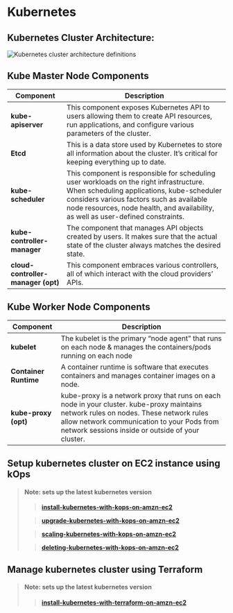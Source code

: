 
# Kubernetes

## Kubernetes Cluster Architecture: ##

![Kubernetes cluster architecture definitions](https://kubernetes.io/images/docs/kubernetes-cluster-architecture.svg)

## Kube Master Node Components ##

| Component | Description |
| --------- | ----------- |
| **kube-apiserver** | This component exposes Kubernetes API to users allowing them to create API resources, run applications, and configure various parameters of the cluster. |
| **Etcd** | This is a data store used by Kubernetes to store all information about the cluster. It’s critical for keeping everything up to date. |
| **kube-scheduler** | This component is responsible for scheduling user workloads on the right infrastructure. When scheduling applications, kube-scheduler considers various factors such as available node resources, node health, and availability, as well as user-defined constraints. |
| **kube-controller-manager** | The component that manages API objects created by users. It makes sure that the actual state of the cluster always matches the desired state. |
| **cloud-controller-manager (opt)** | This component embraces various controllers, all of which interact with the cloud providers’ APIs. |


## Kube Worker Node Components ##

| Component | Description |
| --------- | ----------- |
| **kubelet** | The kubelet is the primary “node agent” that runs on each node & manages the containers/pods running on each node |
| **Container Runtime** | A container runtime is software that executes containers and manages container images on a node. |
| **kube-proxy (opt)** | kube-proxy is a network proxy that runs on each node in your cluster. kube-proxy maintains network rules on nodes. These network rules allow network communication to your Pods from network sessions inside or outside of your cluster. |


## Setup kubernetes cluster on EC2 instance using kOps ##
> #### Note: sets up the latest kubernetes version
>
>> **[install-kubernetes-with-kops-on-amzn-ec2](https://github.com/ashuhatkar/ashulearn-kubernetes-setup-on-prod-systems/blob/develop/01-install/install-kubernetes-with-kops-on-amzn-ec2.md)**
>
>> **[upgrade-kubernetes-with-kops-on-amzn-ec2](https://github.com/ashuhatkar/ashulearn-kubernetes-setup-on-prod-systems/blob/develop/02-upgrade/upgrade-kubernetes-with-kops-on-amzn-ec2.md)**
>
>> **[scaling-kubernetes-with-kops-on-amzn-ec2](https://github.com/ashuhatkar/ashulearn-kubernetes-setup-on-prod-systems/blob/develop/03-scaling/scaling-kubernetes-with-kops-on-amzn-ec2.md)**
>
>> **[deleting-kubernetes-with-kops-on-amzn-ec2](https://github.com/ashuhatkar/ashulearn-kubernetes-setup-on-prod-systems/blob/develop/04-deleting/deleting-kubernetes-with-kops-on-amzn-ec2.md)**

## Manage kubernetes cluster using Terraform ##
> #### Note: sets up the latest kubernetes version
>
>> **[install-kubernetes-with-terraform-on-amzn-ec2](https://github.com/ashuhatkar/ashulearn-kubernetes-setup-on-prod-systems/blob/develop/01-install/install-kubernetes-with-terraform-on-amzn-ec2.md)**
>